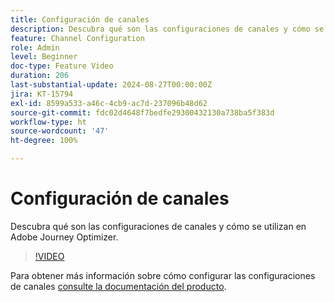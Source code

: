 ```yaml
---
title: Configuración de canales
description: Descubra qué son las configuraciones de canales y cómo se utilizan en Adobe Journey Optimizer.
feature: Channel Configuration
role: Admin
level: Beginner
doc-type: Feature Video
duration: 206
last-substantial-update: 2024-08-27T00:00:00Z
jira: KT-15794
exl-id: 8599a533-a46c-4cb9-ac7d-237096b48d62
source-git-commit: fdc02d4648f7bedfe29300432130a738ba5f383d
workflow-type: ht
source-wordcount: '47'
ht-degree: 100%

---
```


# Configuración de canales

Descubra qué son las configuraciones de canales y cómo se utilizan en Adobe Journey Optimizer.

>[!VIDEO](https://video.tv.adobe.com/v/3433124/?learn=on)

Para obtener más información sobre cómo configurar las configuraciones de canales [consulte la documentación del producto](https://experienceleague.adobe.com/es/docs/journey-optimizer/using/configuration/channel-surfaces#set-up-channel-surfaces).

